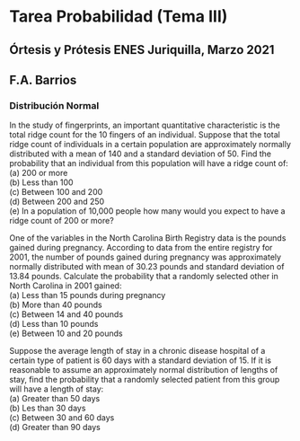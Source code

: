 
# Tarea Probabilidad (Tema III)  
## Órtesis y Prótesis ENES Juriquilla, Marzo 2021  
## F.A. Barrios  
### Distribución Normal  

In the study of fingerprints, an important quantitative characteristic is the total ridge count for the 10 fingers of an individual. 
Suppose that the total ridge count of individuals in a certain population are approximately normally distributed with a mean of 140 
and a standard deviation of 50. Find the probability that an individual  from this population will have a ridge count of:  
(a) 200 or more  
(b) Less than 100  
(c) Between 100 and 200  
(d) Between 200 and 250  
(e) In a population of 10,000 people how many would you expect to have a ridge count of 200 or more?  

One of the variables in the North Carolina Birth Registry data is the pounds gained during pregnancy. According to data from the 
entire registry for 2001, the number of pounds gained during pregnancy was approximately normally distributed with mean of 30.23 
pounds and standard deviation of 13.84 pounds. Calculate the probability that a randomly selected other in North Carolina in 2001 
gained:  
(a) Less than 15 pounds during pregnancy  
(b) More than 40 pounds  
(c) Between 14 and 40 pounds  
(d) Less than 10 pounds  
(e) Between 10 and 20 pounds  

Suppose the average length of stay in a chronic disease hospital of a certain type of patient is 60 days with a standard deviation 
of 15. If it is reasonable to assume an approximately normal distribution of lengths of stay, find the probability that a randomly 
selected patient from this group will have a length of stay:  
(a) Greater than 50 days  
(b) Les than 30 days  
(c) Between 30 and 60 days  
(d) Greater than 90 days  
